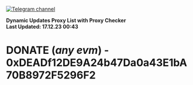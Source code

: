 [![Telegram channel](https://img.shields.io/endpoint?url=https://runkit.io/damiankrawczyk/telegram-badge/branches/master?url=https://t.me/n4z4v0d)](https://t.me/n4z4v0d) 

**Dynamic Updates Proxy List with Proxy Checker**  
**Last Updated: 17.12.23 00:43**

# DONATE (_any evm_) - 0xDEADf12DE9A24b47Da0a43E1bA70B8972F5296F2
